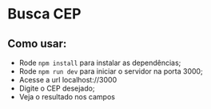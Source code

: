 # Busca CEP
## Como usar: 

- Rode `npm install` para instalar as dependências; 
- Rode `npm run dev` para iniciar o servidor na porta 3000;
- Acesse a url localhost://3000
- Digite o CEP desejado; 
- Veja o resultado nos campos